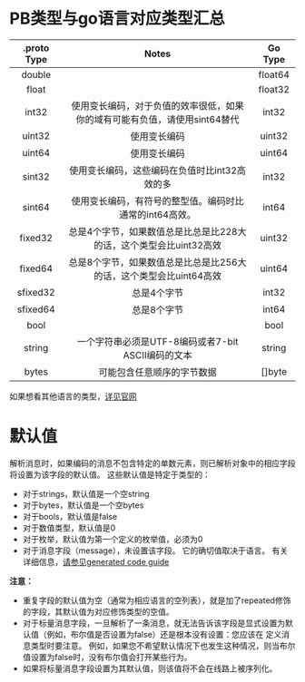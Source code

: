 # PB类型与go语言对应类型汇总


| .proto Type |                                   Notes                                    | Go Type |
| :---------: | :------------------------------------------------------------------------: | :-----: |
|   double    |                                                                            | float64 |
|    float    |                                                                            | float32 |
|    int32    | 使用变长编码，对于负值的效率很低，如果你的域有可能有负值，请使用sint64替代 |  int32  |
|   uint32    |                                使用变长编码                                | uint32  |
|   uint64    |                                使用变长编码                                | uint64  |
|   sint32    |               使用变长编码，这些编码在负值时比int32高效的多                |  int32  |
|   sint64    |          使用变长编码，有符号的整型值。编码时比通常的int64高效。           |  int64  |
|   fixed32   |     总是4个字节，如果数值总是比总是比228大的话，这个类型会比uint32高效     | uint32  |
|   fixed64   |     总是8个字节，如果数值总是比总是比256大的话，这个类型会比uint64高效     | uint64  |
|  sfixed32   |                                总是4个字节                                 |  int32  |
|  sfixed64   |                                总是8个字节                                 |  int64  |
|    bool     |                                                                            |  bool   |
|   string    |             一个字符串必须是UTF-8编码或者7-bit ASCII编码的文本             | string  |
|    bytes    |                         可能包含任意顺序的字节数据                         | []byte  |

如果想看其他语言的类型，[详见官网](https://developers.google.com/protocol-buffers/docs/proto3?hl=zh-cn#scalar)

# 默认值
解析消息时，如果编码的消息不包含特定的单数元素，则已解析对象中的相应字段将设置为该字段的默认值。 这些默认值是特定于类型的：

- 对于strings，默认值是一个空string
- 对于bytes，默认值是一个空bytes
- 对于bools，默认值是false
- 对于数值类型，默认值是0
- 对于枚举，默认值为第一个定义的枚举值，必须为0
- 对于消息字段（message），未设置该字段。 它的确切值取决于语言。 有关详细信息，[请参见generated code guide](https://developers.google.com/protocol-buffers/docs/reference/go-generated?hl=zh-cn)


**注意：**
- 重复字段的默认值为空（通常为相应语言的空列表），就是加了repeated修饰的字段，其默认值为对应修饰类型的空值。
- 对于标量消息字段，一旦解析了一条消息，就无法告诉该字段是显式设置为默认值（例如，布尔值是否设置为false）还是根本没有设置：您应该在 定义消息类型时要注意。 例如，如果您不希望默认情况下也发生这种情况，则当布尔值设置为false时，没有布尔值会打开某些行为。
- 如果将标量消息字段设置为其默认值，则该值将不会在线路上被序列化。


